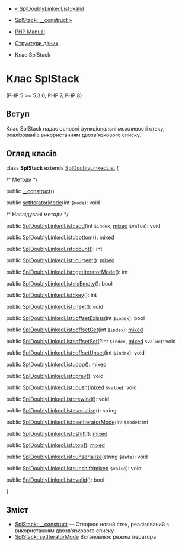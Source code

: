 - [« SplDoublyLinkedList::valid](spldoublylinkedlist.valid.md)
- [SplStack::\_\_construct »](splstack.construct.md)

- [PHP Manual](index.md)
- [Структури даних](spl.datastructures.md)
- Клас SplStack

# Клас SplStack

(PHP 5 \>= 5.3.0, PHP 7, PHP 8)

## Вступ

Клас SplStack надає основні функціональні можливості стеку,
реалізовані з використанням двозв'язкового списку.

## Огляд класів

class **SplStack** extends
[SplDoublyLinkedList](class.spldoublylinkedlist.md) {

/\* Методи \*/

public [\_\_construct](splstack.construct.md)()

public [setIteratorMode](splstack.setiteratormode.md)(int `$mode`):
void

/\* Наслідувані методи \*/

public [SplDoublyLinkedList::add](spldoublylinkedlist.add.md)(int
`$index`,
[mixed](language.types.declarations.md#language.types.declarations.mixed)
`$value`): void

public [SplDoublyLinkedList::bottom](spldoublylinkedlist.bottom.md)():
[mixed](language.types.declarations.md#language.types.declarations.mixed)

public [SplDoublyLinkedList::count](spldoublylinkedlist.count.md)():
int

public
[SplDoublyLinkedList::current](spldoublylinkedlist.current.md)():
[mixed](language.types.declarations.md#language.types.declarations.mixed)

public
[SplDoublyLinkedList::getIteratorMode](spldoublylinkedlist.getiteratormode.md)():
int

public
[SplDoublyLinkedList::isEmpty](spldoublylinkedlist.isempty.md)(): bool

public [SplDoublyLinkedList::key](spldoublylinkedlist.key.md)(): int

public [SplDoublyLinkedList::next](spldoublylinkedlist.next.md)():
void

public
[SplDoublyLinkedList::offsetExists](spldoublylinkedlist.offsetexists.md)(int
`$index`): bool

public
[SplDoublyLinkedList::offsetGet](spldoublylinkedlist.offsetget.md)(int
`$index`):
[mixed](language.types.declarations.md#language.types.declarations.mixed)

public
[SplDoublyLinkedList::offsetSet](spldoublylinkedlist.offsetset.md)(?int
`$index`,
[mixed](language.types.declarations.md#language.types.declarations.mixed)
`$value`): void

public
[SplDoublyLinkedList::offsetUnset](spldoublylinkedlist.offsetunset.md)(int
`$index`): void

public [SplDoublyLinkedList::pop](spldoublylinkedlist.pop.md)():
[mixed](language.types.declarations.md#language.types.declarations.mixed)

public [SplDoublyLinkedList::prev](spldoublylinkedlist.prev.md)():
void

public
[SplDoublyLinkedList::push](spldoublylinkedlist.push.md)([mixed](language.types.declarations.md#language.types.declarations.mixed)
`$value`): void

public [SplDoublyLinkedList::rewind](spldoublylinkedlist.rewind.md)():
void

public
[SplDoublyLinkedList::serialize](spldoublylinkedlist.serialize.md)():
string

public
[SplDoublyLinkedList::setIteratorMode](spldoublylinkedlist.setiteratormode.md)(int
`$mode`): int

public [SplDoublyLinkedList::shift](spldoublylinkedlist.shift.md)():
[mixed](language.types.declarations.md#language.types.declarations.mixed)

public [SplDoublyLinkedList::top](spldoublylinkedlist.top.md)():
[mixed](language.types.declarations.md#language.types.declarations.mixed)

public
[SplDoublyLinkedList::unserialize](spldoublylinkedlist.unserialize.md)(string
`$data`): void

public
[SplDoublyLinkedList::unshift](spldoublylinkedlist.unshift.md)([mixed](language.types.declarations.md#language.types.declarations.mixed)
`$value`): void

public [SplDoublyLinkedList::valid](spldoublylinkedlist.valid.md)():
bool

}

## Зміст

- [SplStack::\_\_construct](splstack.construct.md) — Створює новий
стек, реалізований з використанням двозв'язкового списку
- [SplStack::setIteratorMode](splstack.setiteratormode.md)
Встановлює режим ітератора
